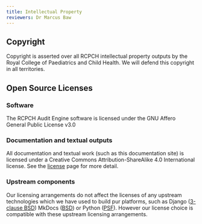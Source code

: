```yaml
---
title: Intellectual Property
reviewers: Dr Marcus Baw
---
```


## Copyright

Copyright is asserted over all RCPCH intellectual property outputs by the Royal College of Paediatrics and Child Health. We will defend this copyright in all territories.

## Open Source Licenses

### Software

The RCPCH Audit Engine software is licensed under the GNU Affero General Public License v3.0

### Documentation and textual outputs

All documentation and textual work (such as this documentation site) is licensed under a Creative Commons Attribution-ShareAlike 4.0 International license. See the [license](license.md) page for more detail.

### Upstream components

Our licensing arrangements do not affect the licenses of any upstream technologies which we have used to build pur platforms, such as Django ([3-clause BSD](https://docs.djangoproject.com/en/4.1/faq/general/)) MkDocs ([BSD](https://www.mkdocs.org/about/license/#mkdocs-license-bsd)) or Python ([PSF](https://docs.python.org/3/license.html#psf-license)). However our license choice is compatible with these upstream licensing arrangements.
